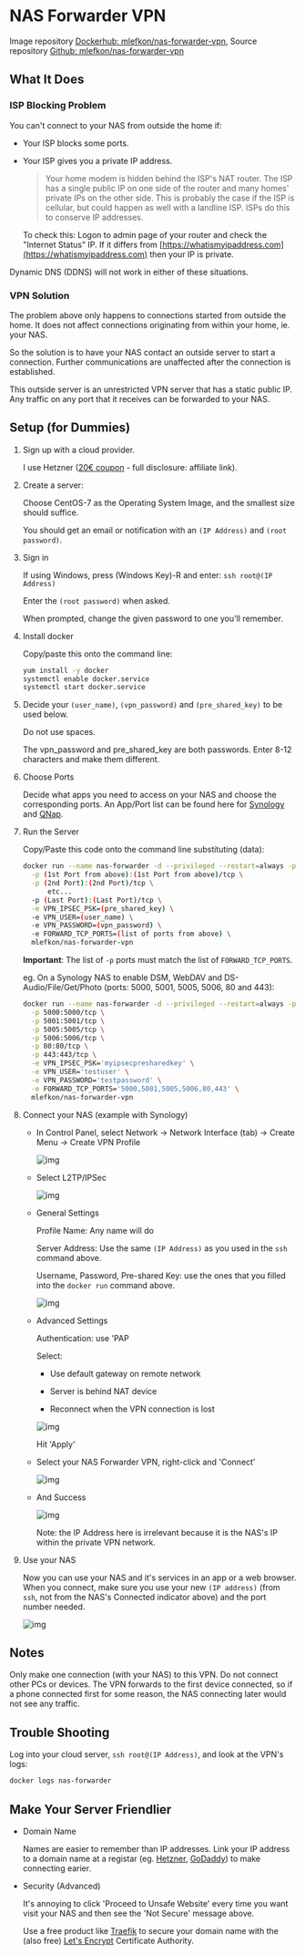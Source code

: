 # NAS Forwarder VPN

Image repository [Dockerhub: mlefkon/nas-forwarder-vpn](https://hub.docker.com/r/mlefkon/nas-forwarder-vpn), Source repository [Github: mlefkon/nas-forwarder-vpn](https://github.com/mlefkon/nas-forwarder-vpn)

## **What It Does**

### **ISP Blocking Problem**

You can't connect to your NAS from outside the home if:

- Your ISP blocks some ports.
- Your ISP gives you a private IP address.  
  
  > Your home modem is hidden behind the ISP's NAT router. The ISP has a single public IP on one side of the router and many homes' private IPs on the other side.  This is probably the case if the ISP is cellular, but could happen as well with a landline ISP.  ISPs do this to conserve IP addresses.

   To check this: Logon to admin page of your router and check the "Internet Status" IP.  If it differs from [https://whatismyipaddress.com](https://whatismyipaddress.com) then your IP is private.

Dynamic DNS (DDNS) will not work in either of these situations.

### **VPN Solution**

The problem above only happens to connections started from outside the home. It does not affect connections originating from within your home, ie. your NAS.

So the solution is to have your NAS contact an outside server to start a connection. Further communications are unaffected after the connection is established.

This outside server is an unrestricted VPN server that has a static public IP. Any traffic on any port that it receives can be forwarded to your NAS.

## **Setup** (for Dummies)

1. Sign up with a cloud provider.

    I use Hetzner ([20€ coupon](https://hetzner.cloud/?ref=qfeTgy8M0mjf) - full disclosure: affiliate link).

1. Create a server:

    Choose CentOS-7 as the Operating System Image, and the smallest size should suffice.

    You should get an email or notification with an `(IP Address)` and `(root password)`.

1. Sign in

    If using Windows, press (Windows Key)-R and enter: `ssh root@(IP Address)`

    Enter the `(root password)` when asked.

    When prompted, change the given password to one you'll remember.

1. Install docker
  
    Copy/paste this onto the command line:

   ```bash
   yum install -y docker
   systemctl enable docker.service
   systemctl start docker.service
   ```

1. Decide your `(user_name)`, `(vpn_password)` and `(pre_shared_key)` to be used below.

    Do not use spaces.

    The vpn_password and pre_shared_key are both passwords.  Enter 8-12 characters and make them different.

1. Choose Ports

   Decide what apps you need to access on your NAS and choose the corresponding ports. An App/Port list can be found here for [Synology](https://www.synology.com/en-us/knowledgebase/DSM/tutorial/Network/What_network_ports_are_used_by_Synology_services) and [QNap](https://www.qnap.com.cn/en/how-to/faq/article/what-is-the-port-number-used-by-the-turbo-nas).

1. Run the Server

    Copy/Paste this code onto the command line substituting (data):

    ```bash
    docker run --name nas-forwarder -d --privileged --restart=always -p 500:500/udp -p 4500:4500/udp \
      -p (1st Port from above):(1st Port from above)/tcp \
      -p (2nd Port):(2nd Port)/tcp \
          etc...
      -p (Last Port):(Last Port)/tcp \
      -e VPN_IPSEC_PSK=(pre_shared_key) \
      -e VPN_USER=(user_name) \
      -e VPN_PASSWORD=(vpn_password) \
      -e FORWARD_TCP_PORTS=(list of ports from above) \
      mlefkon/nas-forwarder-vpn
    ```

    **Important**: The list of `-p` ports must match the list of `FORWARD_TCP_PORTS`.

    eg. On a Synology NAS to enable DSM, WebDAV and DS-Audio/File/Get/Photo (ports: 5000, 5001, 5005, 5006, 80 and 443):

    ```bash
    docker run --name nas-forwarder -d --privileged --restart=always -p 500:500/udp -p 4500:4500/udp \
      -p 5000:5000/tcp \
      -p 5001:5001/tcp \
      -p 5005:5005/tcp \
      -p 5006:5006/tcp \
      -p 80:80/tcp \
      -p 443:443/tcp \
      -e VPN_IPSEC_PSK='myipsecpresharedkey' \
      -e VPN_USER='testuser' \
      -e VPN_PASSWORD='testpassword' \
      -e FORWARD_TCP_PORTS='5000,5001,5005,5006,80,443' \
      mlefkon/nas-forwarder-vpn
    ```

1. Connect your NAS (example with Synology)
  
    - In Control Panel, select Network -> Network Interface (tab) -> Create Menu -> Create VPN Profile

      ![img](./images/nas.a.png)

    - Select L2TP/IPSec

      ![img](./images/nas.b.png)

    - General Settings

      Profile Name: Any name will do

      Server Address: Use the same `(IP Address)` as you used in the `ssh` command above.

      Username, Password, Pre-shared Key: use the ones that you filled into the `docker run` command above.

      ![img](./images/nas.c.png)

    - Advanced Settings

      Authentication: use 'PAP

      Select:

      - Use default gateway on remote network

      - Server is behind NAT device

      - Reconnect when the VPN connection is lost

      ![img](./images/nas.d.png)

      Hit 'Apply'

    - Select your NAS Forwarder VPN, right-click and 'Connect'

      ![img](./images/nas.e.png)

    - And Success

      ![img](./images/nas.f.png)

      Note: the IP Address here is irrelevant because it is the NAS's IP within the private VPN network.

1. Use your NAS

    Now you can use your NAS and it's services in an app or a web browser.  When you connect, make sure you use your new `(IP address)` (from `ssh`, not from the NAS's Connected indicator above) and the port number needed.

      ![img](./images/nas.g.png)

## Notes

Only make one connection (with your NAS) to this VPN.  Do not connect other PCs or devices.  The VPN forwards to the first device connected, so if a phone connected first for some reason, the NAS connecting later would not see any traffic.

## Trouble Shooting

Log into your cloud server, `ssh root@(IP Address)`, and look at the VPN's logs:

```bash
docker logs nas-forwarder
```

## Make Your Server Friendlier

- Domain Name

    Names are easier to remember than IP addresses.  Link your IP address to a domain name at a registar (eg. [Hetzner](https://www.hetzner.com/domainregistration), [GoDaddy](https://www.godaddy.com)) to make connecting earier.

- Security (Advanced)

    It's annoying to click 'Proceed to Unsafe Website' every time you want visit your NAS and then see the 'Not Secure' message above.

    Use a free product like [Traefik](https://traefik.io/) to secure your domain name with the  (also free) [Let's Encrypt](https://letsencrypt.org/) Certificate Authority.
